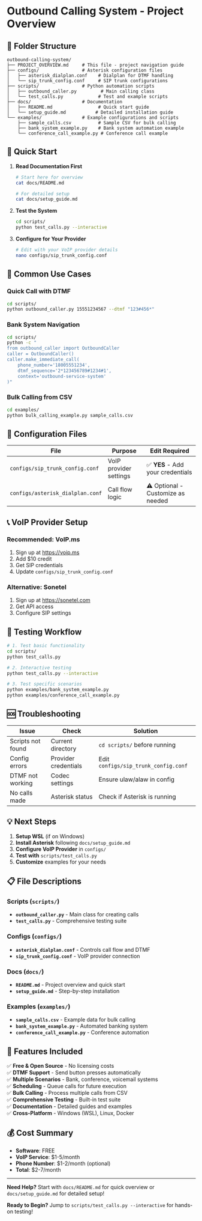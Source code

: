# Outbound Calling System - Project Overview

## 📁 Folder Structure

```
outbound-calling-system/
├── PROJECT_OVERVIEW.md     # This file - project navigation guide
├── configs/                # Asterisk configuration files
│   ├── asterisk_dialplan.conf    # Dialplan for DTMF handling
│   └── sip_trunk_config.conf     # SIP trunk configurations
├── scripts/                # Python automation scripts
│   ├── outbound_caller.py         # Main calling class
│   └── test_calls.py             # Test and example scripts
├── docs/                   # Documentation
│   ├── README.md                 # Quick start guide
│   └── setup_guide.md           # Detailed installation guide
└── examples/               # Example configurations and scripts
    ├── sample_calls.csv          # Sample CSV for bulk calling
    ├── bank_system_example.py    # Bank system automation example
    └── conference_call_example.py # Conference call example
```

## 🚀 Quick Start

1. **Read Documentation First**
   ```bash
   # Start here for overview
   cat docs/README.md
   
   # For detailed setup
   cat docs/setup_guide.md
   ```

2. **Test the System**
   ```bash
   cd scripts/
   python test_calls.py --interactive
   ```

3. **Configure for Your Provider**
   ```bash
   # Edit with your VoIP provider details
   nano configs/sip_trunk_config.conf
   ```

## 🎯 Common Use Cases

### Quick Call with DTMF
```bash
cd scripts/
python outbound_caller.py 15551234567 --dtmf "123#456*"
```

### Bank System Navigation
```bash
cd scripts/
python -c "
from outbound_caller import OutboundCaller
caller = OutboundCaller()
caller.make_immediate_call(
    phone_number='18005551234',
    dtmf_sequence='2*123456789#1234#1',
    context='outbound-service-system'
)"
```

### Bulk Calling from CSV
```bash
cd examples/
python bulk_calling_example.py sample_calls.csv
```

## 🔧 Configuration Files

| File | Purpose | Edit Required |
|------|---------|---------------|
| `configs/sip_trunk_config.conf` | VoIP provider settings | ✅ **YES** - Add your credentials |
| `configs/asterisk_dialplan.conf` | Call flow logic | ⚠️ Optional - Customize as needed |

## 📞 VoIP Provider Setup

### Recommended: VoIP.ms
1. Sign up at https://voip.ms
2. Add $10 credit
3. Get SIP credentials
4. Update `configs/sip_trunk_config.conf`

### Alternative: Sonetel
1. Sign up at https://sonetel.com
2. Get API access
3. Configure SIP settings

## 🧪 Testing Workflow

```bash
# 1. Test basic functionality
cd scripts/
python test_calls.py

# 2. Interactive testing
python test_calls.py --interactive

# 3. Test specific scenarios
python examples/bank_system_example.py
python examples/conference_call_example.py
```

## 🆘 Troubleshooting

| Issue | Check | Solution |
|-------|-------|----------|
| Scripts not found | Current directory | `cd scripts/` before running |
| Config errors | Provider credentials | Edit `configs/sip_trunk_config.conf` |
| DTMF not working | Codec settings | Ensure ulaw/alaw in config |
| No calls made | Asterisk status | Check if Asterisk is running |

## 💡 Next Steps

1. **Setup WSL** (if on Windows)
2. **Install Asterisk** following `docs/setup_guide.md`
3. **Configure VoIP Provider** in `configs/`
4. **Test with** `scripts/test_calls.py`
5. **Customize** examples for your needs

## 📋 File Descriptions

### Scripts (`scripts/`)
- **`outbound_caller.py`** - Main class for creating calls
- **`test_calls.py`** - Comprehensive testing suite

### Configs (`configs/`)
- **`asterisk_dialplan.conf`** - Controls call flow and DTMF
- **`sip_trunk_config.conf`** - VoIP provider connection

### Docs (`docs/`)
- **`README.md`** - Project overview and quick start
- **`setup_guide.md`** - Step-by-step installation

### Examples (`examples/`)
- **`sample_calls.csv`** - Example data for bulk calling
- **`bank_system_example.py`** - Automated banking system
- **`conference_call_example.py`** - Conference automation

## 🌟 Features Included

✅ **Free & Open Source** - No licensing costs  
✅ **DTMF Support** - Send button presses automatically  
✅ **Multiple Scenarios** - Bank, conference, voicemail systems  
✅ **Scheduling** - Queue calls for future execution  
✅ **Bulk Calling** - Process multiple calls from CSV  
✅ **Comprehensive Testing** - Built-in test suite  
✅ **Documentation** - Detailed guides and examples  
✅ **Cross-Platform** - Windows (WSL), Linux, Docker  

## 💰 Cost Summary

- **Software**: FREE
- **VoIP Service**: $1-5/month
- **Phone Number**: $1-2/month (optional)
- **Total**: $2-7/month

---

**Need Help?** Start with `docs/README.md` for quick overview or `docs/setup_guide.md` for detailed setup!

**Ready to Begin?** Jump to `scripts/test_calls.py --interactive` for hands-on testing! 